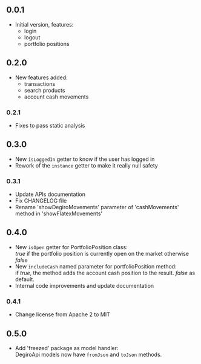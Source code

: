 ## 0.0.1
- Initial version, features: 
    - login
    - logout
    - portfolio positions

## 0.2.0
- New features added:
    - transactions
    - search products
    - account cash movements

### 0.2.1
- Fixes to pass static analysis

## 0.3.0
- New `isLoggedIn` getter to know if the user has logged in
- Rework of the `instance` getter to make it really null safety

### 0.3.1
- Update APIs documentation
- Fix CHANGELOG file
- Rename 'showDegiroMovements' parameter of 'cashMovements' method in 'showFlatexMovements'

## 0.4.0
- New `isOpen` getter for PortfolioPosition class: <br>
_true_ if the portfolio position is currently open on the market otherwise _false_
- New `includeCash` named parameter for portfolioPosition method: <br>
if _true_, the method adds the account cash position to the result. _false_ as default.
- Internal code improvements and update documentation

### 0.4.1
- Change license from Apache 2 to MIT

## 0.5.0
- Add 'freezed' package as model handler: <br>
DegiroApi models now have `fromJson` and `toJson` methods.